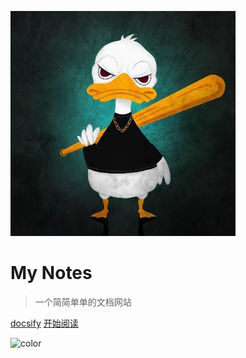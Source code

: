 ![logo](/不服鸭.jpg)

# My Notes


> 一个简简单单的文档网站


[docsify](https://github.com/docsifyjs/docsify/)
[开始阅读](/README)

<!-- 背景色 -->
![color](#fbb30b)

